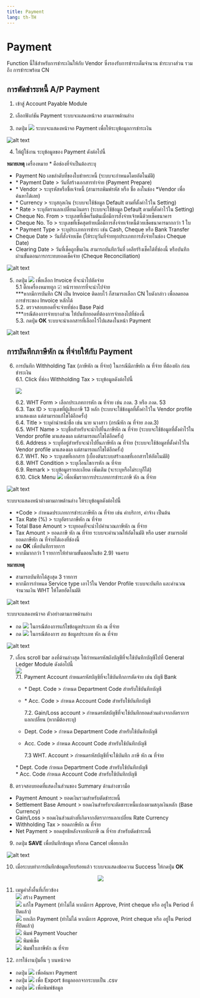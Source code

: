 ```yaml
---
title: Payment
lang: th-TH
---
```


# Payment

Function นี้ใช้สำหรับการชำระเงินให้กับ Vendor ซึ่งรองรับการชำระเต็มจำนวน ชำระบางส่วน รวมถึง การชำระพร้อม CN

## การตัดชำระหนี้ A/P Payment

1. เข้าสู่ Account Payable Module

2. เลือกฟังก์ชัน Payment ระบบจะแสดงหน้าจอ ตามภาพด้านล่าง

3. กดปุ่ม <img src="../public/add_icon.png" style="display: inline-block;" /> ระบบจะแสดงหน้าจอ Payment เพื่อให้ระบุข้อมูลการชำระเงิน

![alt text](image-21.png)

4. ให้ผู้ใช้งาน ระบุข้อมูลของ Payment ดังต่อไปนี้

**หมายเหตุ** เครื่องหมาย <span class="asterisk">\*</span> คือช่องที่จำเป็นต้องระบุ

- Payment No เลขลำดับที่ของใบชำหระหนี้ (ระบบจะกำหนดโดยอัตโนมัติ)
- <span class="asterisk">\*</span> Payment Date > วันที่สร้างเอกสารทำจ่าย (Payment Prepare)
- <span class="asterisk">\*</span> Vendor > ระบุรหัสหรือชื่อเจ้าหนี้ (สามารถพิมพ์รหัส หรือ ชื่อ ลงในช่อง \*Vendor เพื่อค้นหาได้เลย)
- <span class="asterisk">\*</span> Currency > ระบุสกุลเงิน (ระบบจะใช้ข้อมูล Default ตามที่ตั้งค่าไว้ใน Setting)
- <span class="asterisk">\*</span> Rate > ระบุอัตราแลกเปลี่ยนเงินตรา (ระบบจะใช้ข้อมูล Default ตามที่ตั้งค่าไว้ใน Setting)
- Cheque No. From > ระบุเลขที่เช็คเริ่มต้นเมื่อมีการสั่งจ่ายเจ้าหนี้ด้วยเช็คธนาคาร
- Cheque No. To > ระบุเลขที่เช็คสุดท้ายเมื่อมีการสั่งจ่ายเจ้าหนี้ด้วยเช็คธนาคารมากกว่า 1 ใบ
- <span class="asterisk">\*</span> Payment Type > ระบุประเภทการชำระ เช่น Cash, Cheque หรือ Bank Transfer
- Cheque Date > วันที่สั่งจ่ายเช็ค (ให้ระบุวันที่จ่ายทุกประเภทการสั่งจ่ายในช่อง Cheque Date)
- Clearing Date > วันที่เช็คถูกขึ้นเงิน สามารถบันทึกวันที่ เคลียร์ริงเช็คได้ที่ช่องนี้ หรือบันทึกผ่านขั้นตอนการกระทบยอดเช็คจ่าย (Cheque Reconciliation)

![alt text](image-22.png)

5. กดปุ่ม <img src="./image-25.png" style="display: inline-block;" /> เพื่อเลือก Invoice ที่จะนำไปตัดจ่าย <br/>
   5.1 ติ๊กเครื่องหมายถูก ☑ หน้ารายการที่จะนำไปจ่าย <br/>
   \*\*\*หากมีการบันทึก CN เป็น Invoice ติดลบไว้ ก็สามารถเลือก CN ใบดังกล่าว เพื่อลดยอดการชำระของ Invoice หลักได้ <br/>
   5.2. ตรวจสอบยอดที่จะจ่ายที่ช่อง Base Paid <br/>
   \*\*\*กรณีต้องการจ่ายบางส่วน ให้บันทึกยอดที่ต้องการจ่ายลงไปที่ช่องนี้ <br/>
   5.3. กดปุ่ม **<span class="btn">OK</span>** ระบบจะนำเอกสารที่เลือกไว้ไปแสดงในหน้า Payment <br/>

![alt text](image-23.png)

## การบันทึกภาษีหัก ณ ที่จ่ายให้กับ Payment

6. การบันทึก Withholding Tax (ภาษีหัก ณ ที่จ่าย) ในกรณีมีภาษีหัก ณ ที่จ่าย ที่ต้องหัก ก่อนชำระเงิน <br/>
   6.1. Click ที่ช่อง Withholding Tax > ระบุข้อมูลดังต่อไปนี้ <br/>

   <img src="./image-24.png" style="display: inline-block;" />

   6.2. WHT Form > เลือกประเภทการหัก ณ ที่จ่าย เช่น ภงด. 3 หรือ ภงด. 53 <br/>
   6.3. Tax ID > ระบุเลขที่ผู้เสียภาษี 13 หลัก (ระบบจะใช้ข้อมูลที่ตั้งค่าไว้ใน Vendor profile มาแสดงผล แต่สามารถแก้ไขได้อีกครั้ง) <br/>
   6.4. Title > ระบุคำนำหน้าชื่อ เช่น นาย นางสาว (กรณีหัก ณ ที่จ่าย ภงด.3) <br/>
   6.5. WHT Name > ระบุชื่อสำหรับจะนำไปยื่นภาษีหัก ณ ที่จ่าย (ระบบจะใช้ข้อมูลที่ตั้งค่าไว้ใน Vendor profile มาแสดงผล แต่สามารถแก้ไขได้อีกครั้ง) <br/>
   6.6. Address > ระบุที่อยู่สำหรับจะนำไปยื่นภาษีหัก ณ ที่จ่าย (ระบบจะใช้ข้อมูลที่ตั้งค่าไว้ใน Vendor profile มาแสดงผล แต่สามารถแก้ไขได้อีกครั้ง) <br/>
   6.7. WHT. No > ระบุเลขที่เอกสาร (เบื้องต้นระบบสร้างเลขที่เอกสารให้อัตโนมัติ) <br/>
   6.8. WHT Condition > ระบุเงื่อนไขการหัก ณ ที่จ่าย <br/>
   6.9. Remark > ระบุข้อมูลรายละเอียด เพิ่มเติม (จะระบุหรือไม่ระบุก็ได้) <br/>
   6.10. Click Menu <img src="./image-26.png" style="display: inline-block;" /> เพื่อเพิ่มรายการประเภทการชำระภาษี หัก ณ ที่จ่าย <br/>

![alt text](image-27.png)

ระบบจะแสดงหน้าต่างตามภาพด้านล่าง ให้ระบุข้อมูลดังต่อไปนี้

- <span class="asterisk">\*</span>Code > กำหนดประเภทการชำระภาษีหัก ณ ที่จ่าย เช่น ค่าบริการ, ค่าจ้าง เป็นต้น
- Tax Rate (%) > ระบุอัตราภาษีหัก ณ ที่จ่าย
- Total Base Amount > ระบุยอดที่จะนำไปคำนวณภาษีหัก ณ ที่จ่าย
- Tax Amount > ยอดภาษี หัก ณ ที่จ่าย ระบบจะคำนวณให้อัตโนมัติ หรือ user สามารถคีย์ยอดภาษีหัก ณ ที่จ่ายได้เองที่ช่องนี้
- กด **<span class="btn">OK</span>** เพื่อบันทึกรายการ
- หากมีมากกว่า 1 รายการให้ทำตามขั้นตอนในข้อ 2.9) จนครบ

**หมายเหตุ**

- สามารถบันทึกได้สูงสุด 3 รายการ
- หากมีการกำหนด Service type เอาไว้ใน Vendor Profile ระบบจะบันทึก และคำนวณจำนวนเงิน WHT ให้โดยอัตโนมัติ

![alt text](image-28.png)

ระบบจะแสดงหน้าจอ ตัวอย่างตามภาพด้านล่าง

- กด <img src="../public/edit_icon.svg" style="display: inline-block;" /> ในกรณีต้องการแก้ไขข้อมูลประเภท หัก ณ ที่จ่าย
- กด <img src="../public/delete_icon.svg" style="display: inline-block;" /> ในกรณีต้องการ ลบ ข้อมูลประเภท หัก ณ ที่จ่าย

![alt text](image-29.png)

7.  เลื่อน scroll bar ลงที่ด้านล่างสุด ให้กำหนดรหัสผังบัญชีที่จะใช้บันทึกบัญชีไปที่ General Ledger Module ดังต่อไปนี้ <br/>
    <img src="./image-30.png" style="display: inline-block;" /><br/>
    7.1. Payment Account กำหนดรหัสบัญชีที่จะใช้บันทึกการตัดจ่าย เช่น บัญชี Bank<br/>

    - <span class="asterisk">\*</span> Dept. Code > กำหนด Department Code สำหรับใช้บันทึกบัญชี <br/>
    - <span class="asterisk">\*</span> Acc. Code > กำหนด Account Code สำหรับใช้บันทึกบัญชี<br/>

      7.2. Gain/Loss account > กำหนดรหัสบัญชีที่จะใช้บันทึกยอดส่วนต่างจากอัตราการแลกเปลี่ยน (หากมีต้องระบุ) <br/>

    - Dept. Code > กำหนด Department Code สำหรับใช้บันทึกบัญชี<br/>
    - Acc. Code > กำหนด Account Code สำหรับใช้บันทึกบัญชี<br/>

      7.3 WHT. Account > กำหนดรหัสบัญชีที่จะใช้บันทึก ภาษี หัก ณ ที่จ่าย <br/>

    <span class="asterisk">\*</span> Dept. Code กำหนด Department Code สำหรับใช้บันทึกบัญชี<br/>
    <span class="asterisk">\*</span> Acc. Code กำหนด Account Code สำหรับใช้บันทึกบัญชี<br/>

8.  ตรวจสอบยอดที่แสดงในส่วนของ Summary ด้านล่างขวามือ

- Payment Amount > ยอดเงินรวมสำหรับตัดชำระหนี้
- Settlement Base Amount > ยอดเงินสำหรับจะตัดชาระหนี้แปลงตามสกุลเงินหลัก (Base Currency)
- Gain/Loss > ยอดเงินส่วนต่างที่เกิดจากอัตราการแลกเปลี่ยน Rate Currency
- Withholding Tax > ยอดภาษีหัก ณ ที่จ่าย
- Net Payment > ยอดสุทธิหลังจากหักภาษี ณ ที่จ่าย สำหรับตัดชำระหนี้

9.  กดปุ่ม **<span class="btn">SAVE</span>** เพื่อบันทึกข้อมูล หรือกด Cancel เพื่อยกเลิก

![alt text](image-31.png)

10. เมื่อระบบทำการบันทึกข้อมูลเรียบร้อยแล้ว ระบบจะแสดงข้อความ Success ให้กดปุ่ม **<span class="btn">OK</span>**

<p align="center">
    <img src="./image-32.png"  />
</p>

11. เมนูคำสั่งอื่นที่เกี่ยวข้อง <br/>
    <img src="../public/add_icon.png" style="display: inline-block;" /> สร้าง Payment <br/>
    <img src="../public/edit_icon.png" style="display: inline-block;" /> แก้ไข Payment (ทำไม่ได้ หากมีการ Approve, Print cheque หรือ อยู่ใน Period ที่ปิดแล้ว) <br/>
    <img src="../public/void_icon.png" style="display: inline-block;" /> ยกเลิก Payment (ทำไม่ได้ หากมีการ Approve, Print cheque หรือ อยู่ใน Period ที่ปิดแล้ว) <br/>
    <img src="../public/print_icon.png" style="display: inline-block;" /> พิมพ์ Payment Voucher <br/>
    <img src="../public/print_cheque_icon.png" style="display: inline-block;" /> พิมพ์เช็ค <br/>
    <img src="../public/print_wht_icon.png" style="display: inline-block;" /> พิมพ์ใบภาษีหัก ณ ที่จ่าย <br/>

12. การใช้งานปุ่มอื่น ๆ บนหน้าจอ <br/>

- กดปุ่ม <img src="../public/search_icon.svg" style="display: inline-block;" /> เพื่อค้นหา Payment <br/>
- กดปุ่ม <img src="../public/cloud_download_icon.svg" style="display: inline-block;" /> เพื่อ Export ข้อมูลออกจากระบบเป็น .csv <br/>
- กดปุ่ม <img src="../public/print_icon.svg" style="display: inline-block;" /> เพื่อพิมพ์ข้อมูล <br/>
